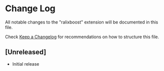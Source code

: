 # Change Log

All notable changes to the "ralixboost" extension will be documented in this file.

Check [Keep a Changelog](http://keepachangelog.com/) for recommendations on how to structure this file.

## [Unreleased]

- Initial release